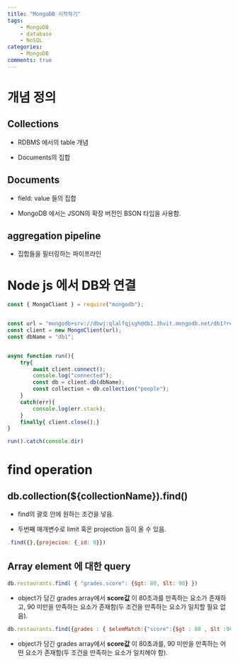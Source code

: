 ```yaml
---
title: "MongoDB 시작하기"
tags: 
    - MongoDB
    - database
    - NoSQL
categories: 
    - MongoDB
comments: true
---
```


# 개념 정의

## Collections

- RDBMS 에서의 table 개념

- Documents의 집합

## Documents

- field: value 들의 집합

- MongoDB 에서는 JSON의 확장 버전인 BSON 타입을 사용함.

## aggregation pipeline

- 집합들을 필터링하는 파이프라인

# Node js 에서 DB와 연결

```js
const { MongoClient } = require("mongodb");


const url = "mongodb+srv://dbwj:qlalfqjsgh@db1.3hvit.mongodb.net/db1?retryWrites=true&w=majority";
const client = new MongoClient(url);
const dbName = "db1";


async function run(){
    try{
        await client.connect();
        console.log("connected");
        const db = client.db(dbName);
        const collection = db.collection("people");
    }
    catch(err){
        console.log(err.stack);
    }
    finally{ client.close();}
}

run().catch(console.dir)
```

# find operation

## db.collection(${collectionName}).find()

- find의 괄호 안에 원하는 조건을 넣음.

- 두번째 매개변수로 limit 혹은 projection 등이 올 수 있음.

```js
.find({},{projecion: {_id: 0}})
```

## Array element 에 대한 query

```js
db.restaurants.find( { "grades.score": {$gt: 80, $lt: 90} })
```
- object가 담긴 grades array에서 __score값__ 이 80초과를 만족하는 요소가 존재하고, 90 미만을 만족하는 요소가 존재함(두 조건을 만족하는 요소가 일치할 필요 없음).


```js
db.restaurants.find({grades : { $elemMatch:{"score":{$gt : 80 , $lt :90}}}});
```
- object가 담긴 grades array에서 __score값__ 이 80초과를, 90 미만을 만족하는 어떤 요소가 존재함(두 조건을 만족하는 요소가 일치해야 함). 